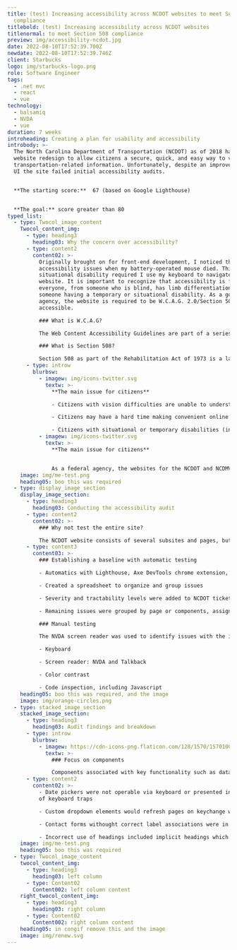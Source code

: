 ```yaml
---
title: (test) Increasing accessibility across NCDOT websites to meet Section 508
  compliance
titlebold: (test) Increasing accessibility across NCDOT websites
titlenormal: to meet Section 508 compliance
preview: img/accessibility-ncdot.jpg
date: 2022-08-10T17:52:39.700Z
newdate: 2022-08-10T17:52:39.746Z
client: Starbucks
logo: img/starbucks-logo.png
role: Software Engineer
tags:
  - .net mvc
  - react
  - vue
technology:
  - balsamiq
  - NVDA
  - vue
duration: 7 weeks
introheading: Creating a plan for usability and accessibility
introbody: >-
  The North Carolina Department of Transportation (NCDOT) as of 2018 had a new
  website redesign to allow citizens a secure, quick, and easy way to view all
  transportation-related information. Unfortunately, despite an improved visual
  UI the site failed initial accessibility audits.


  **The starting score:**  67 (based on Google Lighthouse)


  **The goal:** score greater than 80
typed_list:
  - type: Twocol_image_content
    Twocol_content_img:
      - type: heading3
        heading03: Why the concern over accessibility?
      - type: content2
        content02: >-
          Originally brought on for front-end development, I noticed the
          accessibility issues when my battery-operated mouse died. This
          situational disability required I use my keyboard to navigate the
          website. It is important to recognize that accessibility is for
          everyone, from someone who is blind, has limb differentiation, to
          someone having a temporary or situational disability. As a government
          agency, the website is required to be W.C.A.G. 2.0/Section 508
          accessible.

          ### What is W.C.A.G?

          The Web Content Accessibility Guidelines are part of a series of web accessibility guidelines considered to be the benchmark for compliance.

          ### What is Section 508?

          Section 508 as part of the Rehabilitation Act of 1973 is a law that requires government agencies to provide access to its Information and Communication Technology (ICT) to people with disabilities. The Revised 508 Standards incorporate by reference and apply the WCAG 2.0 Level AA Success Criteria to both web and non-web electronic content.
      - type: introw
        blurbsw:
          - imagew: img/icons-twitter.svg
            textw: >-
              **The main issue for citizens**

              - Citizens with vision difficulties are unable to understand important safety and legal announcements

              - Citizens may have a hard time making convenient online transactions

              - Citizens with situational or temporary disabilities (including slow internet speeds) may have difficulties completing tasks
          - imagew: img/icons-twitter.svg
            textw: >-
              **The main issue for citizens**


              As a federal agency, the websites for the NCDOT and NCDMV fall under Section 508 regulations to be ADA compliant. Failure to meet guidelines can lead to lawsuits and a loss of citizen and customer trust
    image: img/me-test.png
    heading05: boo this was required
  - type: display_image_section
    display_image_section:
      - type: heading3
        heading03: Conducting the accessibility audit
      - type: content2
        content02: >-
          ### Why not test the entire site?

          The NCDOT website consists of several subsites and pages, but are based off templates and reusable components. Sites like this are constantly adding new content, but rarely change the underlying CMS structure. By identifying a representative set of pages the audit process takes less time and is more effective.
      - type: content3
        content03: >-
          ### Establishing a baseline with automatic testing

          - Automatics with Lighthouse, Axe DevTools chrome extension, W.A.V.E. (web accessibility evaluation tool)

          - Created a spreadsheet to organize and group issues

          - Severity and tractability levels were added to NCDOT ticketing system

          - Remaining issues were grouped by page or components, assigned an individual severity and discussed with web dept lead

          ### Manual testing

          The NVDA screen reader was used to identify issues with the information hierarchy and HTML native elements. Web extensions were utilized for hard to identify issues.

          - Keyboard

          - Screen reader: NVDA and Talkback

          - Color contrast

          - Code inspection, including Javascript
    heading05: boo this was required, and the image
    image: img/orange-circles.png
  - type: stacked_image_section
    stacked_image_section:
      - type: heading3
        heading03: Audit findings and breakdown
      - type: introw
        blurbsw:
          - imagew: https://cdn-icons-png.flaticon.com/128/1570/1570100.png
            textw: >-
              ### Focus on components

              Components associated with key functionality such as datapickers and dynamically populated dropdowns received prioritization. This also included custom controls which have a native alternative that is often replaced in favor of less accessible, but visually branded elements.
      - type: content2
        content02: >-
          - Date pickers were not operable via keyboard or presented instances
          of keyboard traps

          - Custom dropdown elements would refresh pages on keychange when cycling through options

          - Contact forms withought correct label associations were in the footer of every page

          - Incorrect use of headings included implicit headings which contained no meaning in html syntax and skips in heading elements which disrupt a screen reader's ability to parse content.
    image: img/me-test.png
    heading05: boo this was required
  - type: Twocol_image_content
    twocol_content_img:
      - type: heading3
        heading03: left column
      - type: Content02
        Content002: left column content
    right_twocol_content_img:
      - type: heading3
        heading03: right column
      - type: Content02
        Content002: right column content
    heading05: in congif remove this and the image
    image: img/renew.svg
---
```

